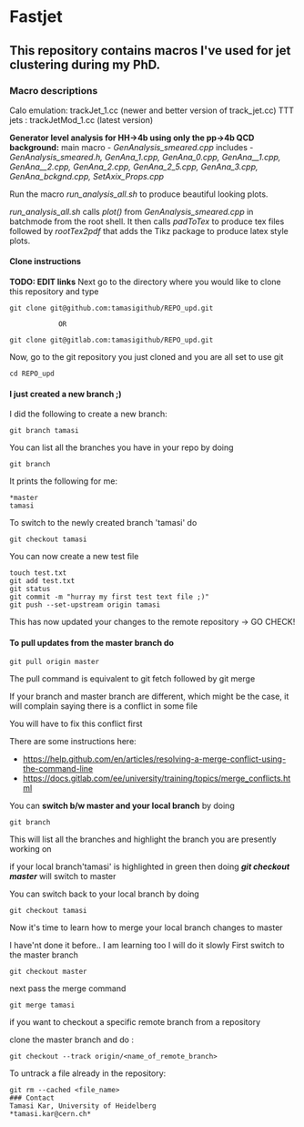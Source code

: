 # Fastjet

## This repository contains macros I've used for jet clustering during my PhD.

### Macro descriptions
Calo emulation: trackJet\_1.cc (newer and better version of track\_jet.cc) 
TTT jets :  trackJetMod\_1.cc (latest version)

**Generator level analysis for HH->4b using only the pp->4b QCD background:**
main macro - *GenAnalysis\_smeared.cpp*
includes - *GenAnalysis\_smeared.h, GenAna\_1.cpp, GenAna\_0.cpp, GenAna\_\_1.cpp, GenAna\_\_2.cpp, GenAna\_2.cpp, GenAna\_2\_5.cpp, GenAna\_3.cpp, GenAna\_bckgnd.cpp, SetAxix\_Props.cpp*

Run the macro *run\_analysis\_all.sh* to produce beautiful looking plots.

*run\_analysis\_all.sh* calls *plot()* from *GenAnalysis\_smeared.cpp* in batchmode from the root shell.
It then calls *padToTex* to produce tex files followed by *rootTex2pdf* that adds the Tikz package to produce latex style plots.


#### Clone instructions
**TODO: EDIT links**
Next go to the directory where you would like to clone this repository and type
```
git clone git@github.com:tamasigithub/REPO_upd.git

			OR

git clone git@gitlab.com:tamasigithub/REPO_upd.git
```

Now, go to the git repository you just cloned and you are all set to use git
```
cd REPO_upd
```

#### I just created a new branch ;) 
I did the following to create a new branch:
```
git branch tamasi
```

You can list all the branches you have in your repo by doing
```
git branch
```

It prints the following for me:
```
*master
tamasi
```

To switch to the newly created branch 'tamasi' do
```
git checkout tamasi
```

You can now create a new test file
```
touch test.txt
git add test.txt
git status
git commit -m "hurray my first test text file ;)"
git push --set-upstream origin tamasi
```
This has now updated your changes to the remote repository -> GO CHECK!


#### To pull updates from the master branch do
```
git pull origin master
```

The pull command is equivalent to git fetch followed by git merge

If your branch and master branch are different, which might be the case, it will complain saying there is a conflict in some file

You will have to fix this conflict first

There are some instructions here:
* https://help.github.com/en/articles/resolving-a-merge-conflict-using-the-command-line 
* https://docs.gitlab.com/ee/university/training/topics/merge_conflicts.html

You can **switch b/w master and your local branch** by doing
```
git branch 
```
This will list all the branches and highlight the branch you are presently working on

if your local branch'tamasi' is highlighted in green  then doing
***git checkout master*** will switch to master 

You can switch back to your local branch by doing 
```
git checkout tamasi
```

Now it's time to learn how to merge your local branch changes to master

I have'nt done it before.. I am learning too I will do it slowly
First switch to the master branch
```
git checkout master
```

next pass the merge command
```
git merge tamasi
```

if you want to checkout a specific remote branch from a repository

clone the master branch and do :
```
git checkout --track origin/<name_of_remote_branch>
```


To untrack a file already in the repository:
```
git rm --cached <file_name>
### Contact 
Tamasi Kar, University of Heidelberg   
*tamasi.kar@cern.ch*
